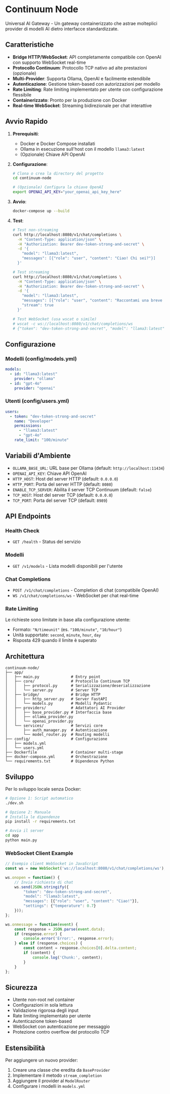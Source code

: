 # Continuum Node

Universal AI Gateway - Un gateway containerizzato che astrae molteplici provider di modelli AI dietro interfacce standardizzate.

## Caratteristiche

- **Bridge HTTP/WebSocket**: API completamente compatibile con OpenAI con supporto WebSocket real-time
- **Protocollo Continuum**: Protocollo TCP nativo ad alte prestazioni (opzionale)
- **Multi-Provider**: Supporta Ollama, OpenAI e facilmente estendibile
- **Autenticazione**: Gestione token-based con autorizzazioni per modello
- **Rate Limiting**: Rate limiting implementato per utente con configurazione flessibile
- **Containerizzato**: Pronto per la produzione con Docker
- **Real-time WebSocket**: Streaming bidirezionale per chat interattive

## Avvio Rapido

1. **Prerequisiti**:
   - Docker e Docker Compose installati
   - Ollama in esecuzione sull'host con il modello `llama3:latest`
   - (Opzionale) Chiave API OpenAI

2. **Configurazione**:
   ```bash
   # Clona o crea la directory del progetto
   cd continuum-node
   
   # (Opzionale) Configura la chiave OpenAI
   export OPENAI_API_KEY="your_openai_api_key_here"
   ```

3. **Avvio**:
   ```bash
   docker-compose up --build
   ```

4. **Test**:
   ```bash
   # Test non-streaming
   curl http://localhost:8080/v1/chat/completions \
     -H "Content-Type: application/json" \
     -H "Authorization: Bearer dev-token-strong-and-secret" \
     -d '{
       "model": "llama3:latest",
       "messages": [{"role": "user", "content": "Ciao! Chi sei?"}]
     }'
   
   # Test streaming
   curl http://localhost:8080/v1/chat/completions \
     -H "Content-Type: application/json" \
     -H "Authorization: Bearer dev-token-strong-and-secret" \
     -d '{
       "model": "llama3:latest",
       "messages": [{"role": "user", "content": "Raccontami una breve storia."}],
       "stream": true
     }'
   
   # Test WebSocket (usa wscat o simile)
   # wscat -c ws://localhost:8080/v1/chat/completions/ws
   # {"token": "dev-token-strong-and-secret", "model": "llama3:latest", "messages": [{"role": "user", "content": "Ciao!"}]}
   ```

## Configurazione

### Modelli (config/models.yml)

```yaml
models:
  - id: "llama3:latest"
    provider: "ollama"
  - id: "gpt-4o"
    provider: "openai"
```

### Utenti (config/users.yml)

```yaml
users:
  - token: "dev-token-strong-and-secret"
    name: "Developer"
    permissions:
      - "llama3:latest"
      - "gpt-4o"
    rate_limit: "100/minute"
```

## Variabili d'Ambiente

- `OLLAMA_BASE_URL`: URL base per Ollama (default: `http://localhost:11434`)
- `OPENAI_API_KEY`: Chiave API OpenAI
- `HTTP_HOST`: Host del server HTTP (default: `0.0.0.0`)
- `HTTP_PORT`: Porta del server HTTP (default: `8080`)
- `ENABLE_TCP_SERVER`: Abilita il server TCP Continuum (default: `false`)
- `TCP_HOST`: Host del server TCP (default: `0.0.0.0`)
- `TCP_PORT`: Porta del server TCP (default: `8989`)

## API Endpoints

### Health Check
- `GET /health` - Status del servizio

### Modelli
- `GET /v1/models` - Lista modelli disponibili per l'utente

### Chat Completions
- `POST /v1/chat/completions` - Completion di chat (compatibile OpenAI)
- `WS /v1/chat/completions/ws` - WebSocket per chat real-time

### Rate Limiting
Le richieste sono limitate in base alla configurazione utente:
- Formato: `"N/timeunit"` (es. `"100/minute"`, `"10/hour"`)
- Unità supportate: `second`, `minute`, `hour`, `day`
- Risposta 429 quando il limite è superato

## Architettura

```
continuum-node/
├── app/
│   ├── main.py              # Entry point
│   ├── core/                # Protocollo Continuum TCP
│   │   ├── protocol.py      # Serializzazione/deserializzazione
│   │   └── server.py        # Server TCP
│   ├── bridge/              # Bridge HTTP
│   │   ├── http_server.py   # Server FastAPI
│   │   └── models.py        # Modelli Pydantic
│   ├── providers/           # Adattatori AI Provider
│   │   ├── base_provider.py # Interfaccia base
│   │   ├── ollama_provider.py
│   │   └── openai_provider.py
│   └── services/            # Servizi core
│       ├── auth_manager.py  # Autenticazione
│       └── model_router.py  # Routing modelli
├── config/                  # Configurazione
│   ├── models.yml
│   └── users.yml
├── Dockerfile               # Container multi-stage
├── docker-compose.yml       # Orchestrazione
└── requirements.txt         # Dipendenze Python
```

## Sviluppo

Per lo sviluppo locale senza Docker:

```bash
# Opzione 1: Script automatico
./dev.sh

# Opzione 2: Manuale
# Installa le dipendenze
pip install -r requirements.txt

# Avvia il server
cd app
python main.py
```

### WebSocket Client Example

```javascript
// Esempio client WebSocket in JavaScript
const ws = new WebSocket('ws://localhost:8080/v1/chat/completions/ws');

ws.onopen = function() {
    // Invia richiesta di chat
    ws.send(JSON.stringify({
        "token": "dev-token-strong-and-secret",
        "model": "llama3:latest",
        "messages": [{"role": "user", "content": "Ciao!"}],
        "settings": {"temperature": 0.7}
    }));
};

ws.onmessage = function(event) {
    const response = JSON.parse(event.data);
    if (response.error) {
        console.error('Error:', response.error);
    } else if (response.choices) {
        const content = response.choices[0].delta.content;
        if (content) {
            console.log('Chunk:', content);
        }
    }
};
```

## Sicurezza

- Utente non-root nel container
- Configurazioni in sola lettura
- Validazione rigorosa degli input
- Rate limiting implementato per utente
- Autenticazione token-based
- WebSocket con autenticazione per messaggio
- Protezione contro overflow del protocollo TCP

## Estensibilità

Per aggiungere un nuovo provider:

1. Creare una classe che eredita da `BaseProvider`
2. Implementare il metodo `stream_completion`
3. Aggiungere il provider al `ModelRouter`
4. Configurare i modelli in `models.yml`
